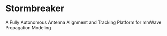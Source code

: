 # Stormbreaker
A Fully Autonomous Antenna Alignment and Tracking Platform for mmWave Propagation Modeling
